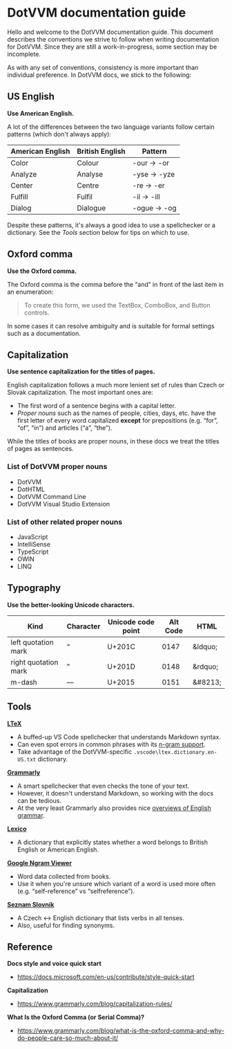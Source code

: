 # DotVVM documentation guide

Hello and welcome to the DotVVM documentation guide. This document describes the conventions we strive to follow when
writing documentation for DotVVM. Since they are still a work-in-progress, some section may be incomplete.

As with any set of conventions, consistency is more important than individual preference. In DotVVM docs, we stick to
the following:

## US English

**Use American English.**

A lot of the differences between the two language variants follow certain patterns (which don't always apply):

| American English | British English | Pattern      |
|------------------|-----------------|--------------|
| Color            | Colour          | -our -> -or  |
| Analyze          | Analyse         | -yse -> -yze |
| Center           | Centre          | -re -> -er   |
| Fulfill          | Fulfil          | -il -> -ill  |
| Dialog           | Dialogue        | -ogue -> -og |

Despite these patterns, it's always a good idea to use a spellchecker or a dictionary. See the _Tools_ section below
for tips on which to use.

## Oxford comma

**Use the Oxford comma.**

The Oxford comma is the comma before the “and” in front of the last item in an enumeration:

> To create this form, we used the TextBox, ComboBox, and Button controls.

In some cases it can resolve ambiguity and is suitable for formal settings such as a documentation.

## Capitalization

**Use sentence capitalization for the titles of pages.**

English capitalization follows a much more lenient set of rules than Czech or Slovak capitalization.
The most important ones are:

* The first word of a sentence begins with a capital letter.
* _Proper nouns_ such as the names of people, cities, days, etc. have the first letter of every word capitalized
  **except** for prepositions (e.g. “for”, “of”, “in”) and articles (“a”, “the”).

While the titles of books are proper nouns, in these docs we treat the titles of pages as sentences.


### List of DotVVM proper nouns

* DotVVM
* DotHTML
* DotVVM Command Line
* DotVVM Visual Studio Extension

### List of other related proper nouns

* JavaScript
* IntelliSense
* TypeScript
* OWIN
* LINQ

## Typography

**Use the better-looking Unicode characters.**

| Kind                  | Character | Unicode code point | Alt Code | HTML     |
|-----------------------|-----------|--------------------|----------|----------|
| left quotation mark   | “         | U+201C             | 0147     | &ldquo\; |
| right quotation mark  | ”         | U+201D             | 0148     | &rdquo\; |
| m-dash                | —         | U+2015             | 0151     | &#8213\; |

## Tools

**[LTeX](https://marketplace.visualstudio.com/items?itemName=valentjn.vscode-ltex)**
* A buffed-up VS Code spellchecker that understands Markdown syntax.
* Can even spot errors in common phrases with its [n-gram support](https://dev.languagetool.org/finding-errors-using-n-gram-data.html).
* Take advantage of the DotVVM-specific `.vscode\ltex.dictionary.en-US.txt` dictionary.

**[Grammarly](https://www.grammarly.com/)**
* A smart spellchecker that even checks the tone of your text.
* However, it doesn't understand Markdown, so working with the docs can be tedious.
* At the very least Grammarly also provides nice [overviews of English grammar](https://www.grammarly.com/blog/).

**[Lexico](https://www.lexico.com)**
* A dictionary that explicitly states whether a word belongs to British English or American English.

**[Google Ngram Viewer](https://books.google.com/ngrams)**
* Word data collected from books.
* Use it when you're unsure which variant of a word is used more often (e.g. “self-reference” vs “selfreference”).

**[Seznam Slovník](https://slovnik.seznam.cz)**
* A Czech <-> English dictionary that lists verbs in all tenses.
* Also, useful for finding synonyms.

## Reference

**Docs style and voice quick start**
* https://docs.microsoft.com/en-us/contribute/style-quick-start

**Capitalization**
* https://www.grammarly.com/blog/capitalization-rules/

**What Is the Oxford Comma (or Serial Comma)?**
* https://www.grammarly.com/blog/what-is-the-oxford-comma-and-why-do-people-care-so-much-about-it/

